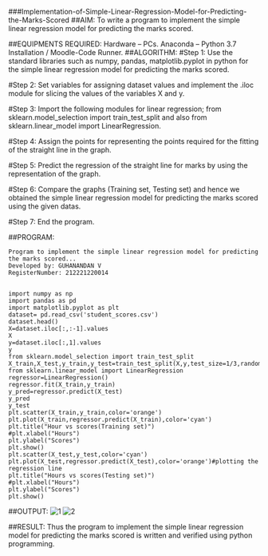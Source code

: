 ###Implementation-of-Simple-Linear-Regression-Model-for-Predicting-the-Marks-Scored
##AIM:
To write a program to implement the simple linear regression model for predicting the marks scored.

##EQUIPMENTS REQUIRED:
Hardware – PCs.
Anaconda – Python 3.7 Installation / Moodle-Code Runner.
##ALGORITHM:
#Step 1:
Use the standard libraries such as numpy, pandas, matplotlib.pyplot in python for the simple linear regression model for predicting the marks scored.

#Step 2:
Set variables for assigning dataset values and implement the .iloc module for slicing the values of the variables X and y.

#Step 3:
Import the following modules for linear regression; from sklearn.model_selection import train_test_split and also from sklearn.linear_model import LinearRegression.

#Step 4:
Assign the points for representing the points required for the fitting of the straight line in the graph.

#Step 5:
Predict the regression of the straight line for marks by using the representation of the graph.

#Step 6:
Compare the graphs (Training set, Testing set) and hence we obtained the simple linear regression model for predicting the marks scored using the given datas.

#Step 7:
End the program.

##PROGRAM:
~~~
Program to implement the simple linear regression model for predicting the marks scored...
Developed by: GUHANANDAN V
RegisterNumber: 212221220014


import numpy as np
import pandas as pd
import matplotlib.pyplot as plt
dataset= pd.read_csv('student_scores.csv')
dataset.head()
X=dataset.iloc[:,:-1].values
X
y=dataset.iloc[:,1].values
y
from sklearn.model_selection import train_test_split
X_train,X_test,y_train,y_test=train_test_split(X,y,test_size=1/3,random_state=0)
from sklearn.linear_model import LinearRegression
regressor=LinearRegression()
regressor.fit(X_train,y_train)
y_pred=regressor.predict(X_test)
y_pred
y_test 
plt.scatter(X_train,y_train,color='orange')
plt.plot(X_train,regressor.predict(X_train),color='cyan')
plt.title("Hour vs scores(Training set)")
#plt.xlabel("Hours")
plt.ylabel("Scores")
plt.show()
plt.scatter(X_test,y_test,color='cyan')
plt.plot(X_test,regressor.predict(X_test),color='orange')#plotting the regression line
plt.title("Hours vs scores(Testing set)")
#plt.xlabel("Hours")
plt.ylabel("Scores")
plt.show()
~~~

##OUTPUT:
![1](https://user-images.githubusercontent.com/100425381/195589928-b1b08186-76f5-4a83-be80-1b51be5b53bf.png)
![2](https://user-images.githubusercontent.com/100425381/195589941-b49a1da7-ab4b-46dc-a645-829faa14c2e0.png)

##RESULT:
Thus the program to implement the simple linear regression model for predicting the marks scored is written and verified using python programming.
